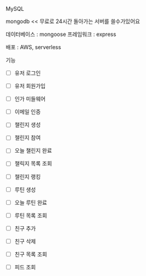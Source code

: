 MySQL

mongodb << 무료로 24시간 돌아가는 서버를 쓸수가있어요

데이터베이스 : mongoose
프레임워크 : express

배포 : AWS, serverless

기능

- [ ] 유저 로그인
- [ ] 유저 회원가입
- [ ] 인가 미들웨어
- [ ] 이메일 인증

- [ ] 챌린지 생성
- [ ] 챌린지 참여
- [ ] 오늘 챌린지 완료
- [ ] 챌릭지 목록 조회
- [ ] 챌린지 랭킹

- [ ] 루틴 생성
- [ ] 오늘 루틴 완료
- [ ] 루틴 목록 조회

- [ ] 친구 추가
- [ ] 친구 삭제
- [ ] 친구 목록 조회

- [ ] 피드 조회
